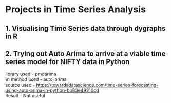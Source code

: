 # Projects in Time Series Analysis

## 1. Visualising Time Series data through dygraphs in R

## 2. Trying out Auto Arima to arrive at a viable time series model for NIFTY data in Python
library used - pmdarima \
\n method used - auto_arima \
source used - https://towardsdatascience.com/time-series-forecasting-using-auto-arima-in-python-bb83e49210cd \
Result - Not useful
